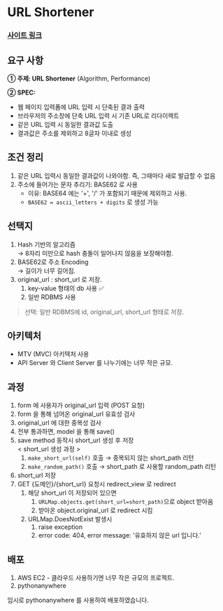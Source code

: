 # URL Shortener

### [사이트 링크](https://originalll.pythonanywhere.com/)


## 요구 사항

**① 주제: URL Shortener** (Algorithm, Performance)

**② SPEC:**

- 웹 페이지 입력폼에 URL 입력 시 단축된 결과 출력
- 브라우저의 주소창에 단축 URL 입력 시 기존 URL로 리다이렉트
- 같은 URL 입력 시 동일한 결과값 도출
- 결과값은 주소를 제외하고 8글자 이내로 생성

## 조건 정리
1. 같은 URL 입력시 동일한 결과값이 나와야함. 즉, 그때마다 새로 발급할 수 없음  
2. 주소에 들어가는 문자 추리기: BASE62 로 사용  
   - 이유: BASE64 에는 '+', '/' 가 포함되기 때문에 제외하고 사용.
   - `BASE62 = ascii_letters + digits` 로 생성 가능

## 선택지
1. Hash 기반의 알고리즘  
   → 8자리 미만으로 hash 충돌이 일어나지 않음을 보장해야함.  
2. BASE62로 주소 Encoding  
   → 길이가 너무 길어짐.
3. original_url : short_url 로 저장.
   1. key-value 형태의 db 사용 ✅
   2. 일반 RDBMS 사용

> 선택: 일반 RDBMS에 id, original_url, short_url 형태로 저장.

## 아키텍처
- MTV (MVC) 아키텍처 사용
- API Server 와 Client Server 를 나누기에는 너무 작은 규모.

## 과정
1. form 에 사용자가 original_url 입력 (POST 요청)
2. form 을 통해 넘어온 original_url 유효성 검사
3. original_url 에 대한 중복성 검사
4. 전부 통과하면, model 을 통해 save()
5. save method 동작시 short_url 생성 후 저장  
   < short_url 생성 과정 >
   1. `make_short_url(self)` 호출 → 중복되지 않는 short_path 리턴
   2. `make_random_path()` 호출 → short_path 로 사용할 random_path 리턴
6. short_url 저장
7. GET {도메인}/{short_url} 요청시 redirect_view 로 redirect
   1. 해당 short_url 이 저장되어 있으면
      1. `URLMap.objects.get(short_url=short_path)`으로 object 받아옴
      2. 받아온 object.original_url 로 redirect 시킴
   2. URLMap.DoesNotExist 발생시
      1. raise exception
      2. error code: 404, error message: '유효하지 않은 url 입니다.'

## 배포
1. AWS EC2 - 클라우드 사용하기엔 너무 작은 규모의 프로젝트.
2. pythonanywhere

임시로 pythonanywhere 를 사용하여 배포하였습니다.

